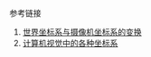 



参考链接

1. [世界坐标系与摄像机坐标系的变换](https://blog.csdn.net/S_J_Huang/article/details/79387770)
2. [计算机视觉中的各种坐标系](https://blog.csdn.net/mzpmzk/article/details/64924017)

